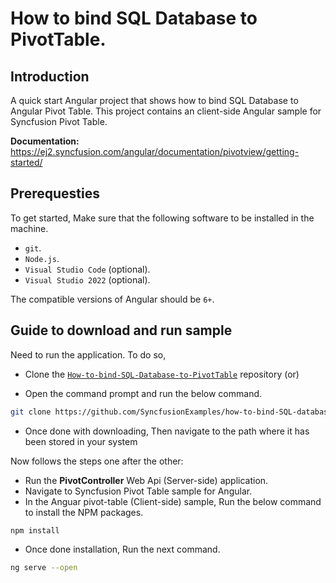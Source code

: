 # How to bind SQL Database to PivotTable.

## Introduction

A quick start Angular project that shows how to bind SQL Database to Angular Pivot Table. This project contains an client-side Angular sample for Syncfusion Pivot Table.

**Documentation:** https://ej2.syncfusion.com/angular/documentation/pivotview/getting-started/

## Prerequesties

To get started, Make sure that the following software to be installed in the machine.

* `git`.
* `Node.js`.
* `Visual Studio Code` (optional).
* `Visual Studio 2022` (optional).

The compatible versions of Angular should be `6+`.

## Guide to download and run sample

Need to run the application. To do so,

* Clone the [`How-to-bind-SQL-Database-to-PivotTable`](https://github.com/SyncfusionExamples/how-to-bind-SQL-database-to-pivot-table) repository (or)

* Open the command prompt and run the below command.

```sh
git clone https://github.com/SyncfusionExamples/how-to-bind-SQL-database-to-pivot-table.git
```

* Once done with downloading, Then navigate to the path where it has been stored in your system

Now follows the steps one after the other:

* Run the **PivotController** Web Api (Server-side) application.
* Navigate to Syncfusion Pivot Table sample for Angular.
* In the Anguar pivot-table (Client-side) sample, Run the below command to install the NPM packages.
```sh
npm install
```
* Once done installation, Run the next command.
```sh
ng serve --open
```
